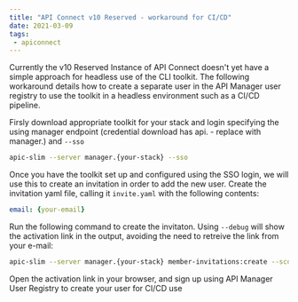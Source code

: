 ```yaml
---
title: "API Connect v10 Reserved - workaround for CI/CD"
date: 2021-03-09
tags: 
 - apiconnect
---
```


Currently the v10 Reserved Instance of API Connect doesn't yet have a simple approach for headless use of the CLI toolkit.  The following workaround details how to create a separate user in the API Manager user registry to use the toolkit in a headless environment such as a CI/CD pipeline.

<!--more-->
Firsly download appropriate toolkit for your stack and login specifying the using manager endpoint (credential download has api. - replace with manager.) and `--sso`

```bash
apic-slim --server manager.{your-stack} --sso
```

Once you have the toolkit set up and configured using the SSO login, we will use this to create an invitation in order to add the new user.
Create the invitation yaml file, calling it `invite.yaml` with the following contents:

```yaml
email: {your-email}
```

Run the following command to create the invitaton.  Using `--debug` will show the activation link in the output, avoiding the need to retreive the link from your e-mail:

```bash
apic-slim --server manager.{your-stack} member-invitations:create --scope org --org {your-org} invite.yaml --debug
```

Open the activation link in your browser, and sign up using API Manager User Registry to create your user for CI/CD use

